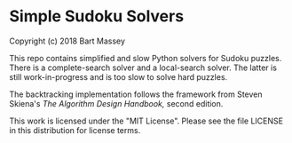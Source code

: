 # Simple Sudoku Solvers
Copyright (c) 2018 Bart Massey

This repo contains simplified and slow Python solvers for Sudoku
puzzles. There is a complete-search solver and a
local-search solver. The latter is still work-in-progress
and is too slow to solve hard puzzles.

The backtracking implementation follows the framework from
Steven Skiena's *The Algorithm Design Handbook,* second
edition.

This work is licensed under the "MIT License". Please see
the file LICENSE in this distribution for license terms.
